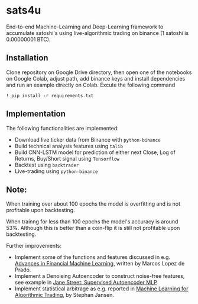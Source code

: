 # sats4u

End-to-end Machine-Learning and Deep-Learning framework to accumulate satoshi's using live-algorithmic trading on binance (1 satoshi is 0.00000001 BTC).

## Installation
Clone repository on Google Drive directory, then open one of the notebooks on Google Colab, adjust path, add binance keys and install dependencies and run an example directly on Colab.
Excute the following command
```
! pip install -r requirements.txt
```

## Implementation
The following functionalities are implemented:
* Download live ticker data from Binance with `python-binance`
* Build technical analysis features using `talib`
* Build CNN-LSTM model for prediction of either next Close, Log of Returns, Buy/Short signal using `Tensorflow`
* Backtest using `backtrader`
* Live-trading using `python-binance`

## Note:
When training over about 100 epochs the model is overfitting and is not profitable upon backtesting.

When trainng for less than 100 epochs the model's accuracy is around 53%. Although this is better than a coin-flip it is still not profitable upon backtesting.

Further improvements:
* Implement some of the functions and features discussed in e.g.
[Advances in Financial Machine Learning](https://www.amazon.co.jp/Advances-Financial-Machine-Learning-English-ebook/dp/B079KLDW21), written by Marcos Lopez de Prado.
* Implement a Denoising Autoencoder to construct noise-free features, see example in [Jane Street: Supervised Autoencoder MLP
](https://www.kaggle.com/code/gogo827jz/jane-street-supervised-autoencoder-mlp/notebook)
* Implement statistical arbitrage as e.g. reported in [Machine Learning for Algorithmic Trading](https://www.amazon.com/Machine-Learning-Algorithmic-Trading-alternative/dp/1839217715?pf_rd_r=GZH2XZ35GB3BET09PCCA&pf_rd_p=c5b6893a-24f2-4a59-9d4b-aff5065c90ec&pd_rd_r=91a679c7-f069-4a6e-bdbb-a2b3f548f0c8&pd_rd_w=2B0Q0&pd_rd_wg=GMY5S&ref_=pd_gw_ci_mcx_mr_hp_d), by Stephan Jansen.

